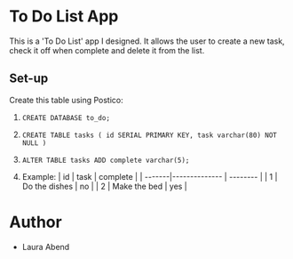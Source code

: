 # To Do List App
This is a 'To Do List' app I designed. It allows the user to create a new task, check it off when complete and delete it from the list.

## Set-up
Create this table using Postico:

1. ``CREATE DATABASE to_do;``

2. ``CREATE TABLE tasks (
id SERIAL PRIMARY KEY,
task varchar(80) NOT NULL
)``

3. ``ALTER TABLE tasks
ADD complete varchar(5);``

4. Example:
   | id     | task          | complete |
   | -------|-------------- | -------- |
   | 1      | Do the dishes |    no    |
   | 2      | Make the bed  |   yes    |

# Author
- Laura Abend
